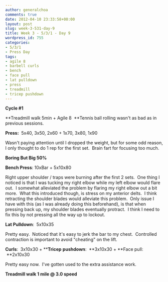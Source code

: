 ```yaml
---
author: generalchoa
comments: true
date: 2012-04-10 23:33:58+00:00
layout: post
slug: week-3-531-day-9
title: Week 3 - 5/3/1 - Day 9
wordpress_id: 755
categories:
- 5/3/1
- Press Day
tags:
- agile 8
- barbell curls
- bench
- face pull
- lat pulldown
- press
- treadmill
- tricep pushdown
---
```


**Cycle #1**

**Treadmill walk 5min + Agile 8  **Tennis ball rolling wasn't as bad as in previous sessions.

**Press:**  5x40, 3x50, 2x60 + 1x70, 3x80, 1x90

Wasn't paying attention until I dropped the weight, but for some odd reason, I only thought to do 1 rep for the first set.  Brain fart for focusing too much.

**Boring But Big 50%**

**Bench Press**: 10xBar + 5x10x80

Right upper shoulder / traps were burning after the first 2 sets.  One thing I noticed is that I was tucking my right elbow while my left elbow would flare out.  I somewhat alleviated the problem by flaring my right elbow out a bit more.  What this introduced though, is stress on my anterior delts.  I think retracting the shoulder blades would alleviate this problem.  Only issue I have with this (as I was already doing this beforehand), is that when pressing back up, my shoulder blades eventually protract.  I think I need to fix this by not pressing all the way up to lockout.

**Lat Pulldown**:  5x10x35

Pretty easy.  Noticed that it's easy to jerk the bar to my chest.  Controlled contraction is important to avoid "cheating" on the lift.

**Curls**:  3x10x30 + ****Tricep** **pushdown**:  **3x10x30 + **Face pull:  **2x10x30

Pretty easy now.  I've gotten used to the extra assistance work.

**Treadmill walk 1 mile @ 3.0 speed**
